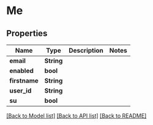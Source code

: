 # Me

## Properties

Name | Type | Description | Notes
------------ | ------------- | ------------- | -------------
**email** | **String** |  | 
**enabled** | **bool** |  | 
**firstname** | **String** |  | 
**user_id** | **String** |  | 
**su** | **bool** |  | 

[[Back to Model list]](../README.md#documentation-for-models) [[Back to API list]](../README.md#documentation-for-api-endpoints) [[Back to README]](../README.md)


